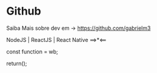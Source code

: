 <h1> Github </h1>

Saiba Mais sobre dev em -> https://github.com/gabrielm3

NodeJS | ReactJS | React Native ==>\*<==

const function = wb;

return();
